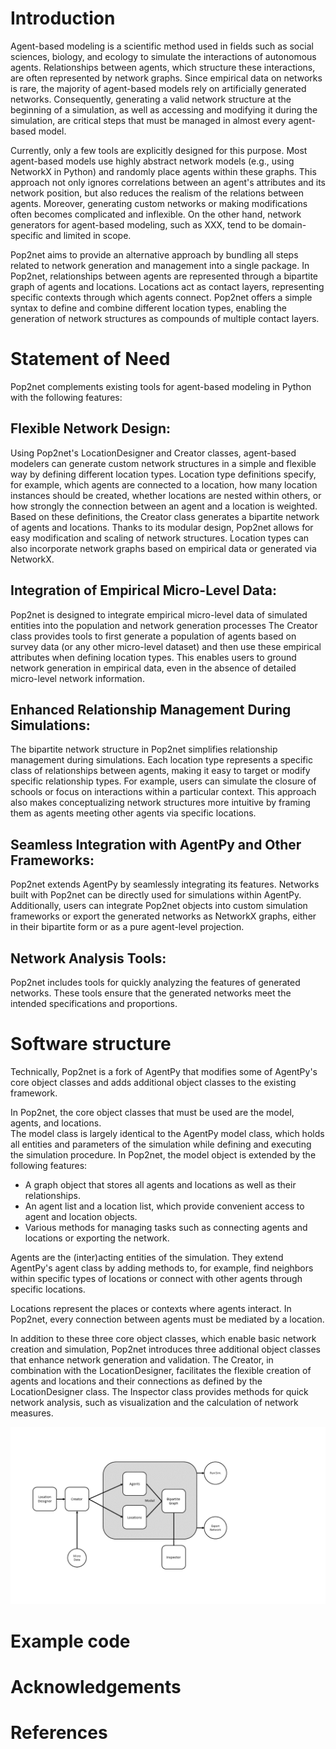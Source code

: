 # Introduction
Agent-based modeling is a scientific method used in fields such as social sciences, biology, and ecology to simulate the interactions of autonomous agents. 
Relationships between agents, which structure these interactions, are often represented by network graphs. 
Since empirical data on networks is rare, the majority of agent-based models rely on artificially generated networks.
Consequently, generating a valid network structure at the beginning of a simulation, as well as accessing and modifying it during the simulation, are critical steps that must be managed in almost every agent-based model.

Currently, only a few tools are explicitly designed for this purpose.
Most agent-based models use highly abstract network models (e.g., using NetworkX in Python) and randomly place agents within these graphs.
This approach not only ignores correlations between an agent's attributes and its network position, but also reduces the realism of the relations between agents.
Moreover, generating custom networks or making modifications often becomes complicated and inflexible.
On the other hand, network generators for agent-based modeling, such as XXX, tend to be domain-specific and limited in scope.

Pop2net aims to provide an alternative approach by bundling all steps related to network generation and management into a single package.
In Pop2net, relationships between agents are represented through a bipartite graph of agents and locations.
Locations act as contact layers, representing specific contexts through which agents connect.
Pop2net offers a simple syntax to define and combine different location types, enabling the generation of network structures as compounds of multiple contact layers.

# Statement of Need
Pop2net complements existing tools for agent-based modeling in Python with the following features:

## Flexible Network Design:
Using Pop2net's LocationDesigner and Creator classes, agent-based modelers can generate custom network structures in a simple and flexible way by defining different location types.
Location type definitions specify, for example, which agents are connected to a location, how many location instances should be created, whether locations are nested within others, or how strongly the connection between an agent and a location is weighted.
Based on these definitions, the Creator class generates a bipartite network of agents and locations.
Thanks to its modular design, Pop2net allows for easy modification and scaling of network structures.
Location types can also incorporate network graphs based on empirical data or generated via NetworkX.

## Integration of Empirical Micro-Level Data:
Pop2net is designed to integrate empirical micro-level data of simulated entities into the population and network generation processes
The Creator class provides tools to first generate a population of agents based on survey data (or any other micro-level dataset) and then use these empirical attributes when defining location types.
This enables users to ground network generation in empirical data, even in the absence of detailed micro-level network information.

## Enhanced Relationship Management During Simulations:
The bipartite network structure in Pop2net simplifies relationship management during simulations.
Each location type represents a specific class of relationships between agents, making it easy to target or modify specific relationship types.
For example, users can simulate the closure of schools or focus on interactions within a particular context.
This approach also makes conceptualizing network structures more intuitive by framing them as agents meeting other agents via specific locations.

## Seamless Integration with AgentPy and Other Frameworks:
Pop2net extends AgentPy by seamlessly integrating its features.
Networks built with Pop2net can be directly used for simulations within AgentPy.
Additionally, users can integrate Pop2net objects into custom simulation frameworks or export the generated networks as NetworkX graphs, either in their bipartite form or as a pure agent-level projection.

## Network Analysis Tools:
Pop2net includes tools for quickly analyzing the features of generated networks.
These tools ensure that the generated networks meet the intended specifications and proportions.

# Software structure
Technically, Pop2net is a fork of AgentPy that modifies some of AgentPy's core object classes and adds additional object classes to the existing framework.

In Pop2net, the core object classes that must be used are the model, agents, and locations.\
The model class is largely identical to the AgentPy model class, which holds all entities and parameters of the simulation while defining and executing the simulation procedure. In Pop2net, the model object is extended by the following features:

* A graph object that stores all agents and locations as well as their relationships.
* An agent list and a location list, which provide convenient access to agent and location objects.
* Various methods for managing tasks such as connecting agents and locations or exporting the network.

Agents are the (inter)acting entities of the simulation. 
They extend AgentPy's agent class by adding methods to, for example, find neighbors within specific types of locations or connect with other agents through specific locations.

Locations represent the places or contexts where agents interact.
In Pop2net, every connection between agents must be mediated by a location.

In addition to these three core object classes, which enable basic network creation and simulation, Pop2net introduces three additional object classes that enhance network generation and validation.
The Creator, in combination with the LocationDesigner, facilitates the flexible creation of agents and locations and their connections as defined by the LocationDesigner class.
The Inspector class provides methods for quick network analysis, such as visualization and the calculation of network measures.




![](software_structure.png)


# Example code

# Acknowledgements 

# References
